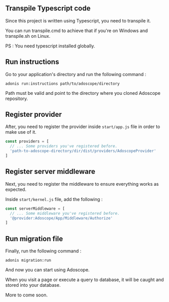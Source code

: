 ## Transpile Typescript code

Since this project is written using Typescript, you need to transpile it.

You can run transpile.cmd to achieve that if you're on Windows and transpile.sh on Linux.

PS : You need typescript installed globally.

## Run instructions

Go to your application's directory and run the following command :

`
adonis run:instructions path/to/adoscope/directory
`

Path must be valid and point to the directory where you cloned Adoscope repository.

## Register provider

After, you need to register the provider inside `start/app.js` file in order to make use of it.

```js
const providers = [
  // ... Some providers you've registered before.
  'path-to-adoscope-directory/dir/dist/providers/AdoscopeProvider'
]
```

## Register server middleware

Next, you need to register the middleware to ensure everything works as expected.

Inside `start/kernel.js` file, add the following :

```js
const serverMiddleware = [
  // ... Some middleware you've registered before.
  '@provider:Adoscope/App/Middleware/Authorize'
]
```

## Run migration file

Finally, run the following command :

`
adonis migration:run
`

And now you can start using Adoscope.

When you visit a page or execute a query to database, it will be caught and stored into your database.

More to come soon.
